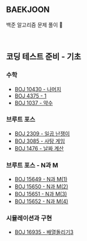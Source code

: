 ## BAEKJOON
백준 알고리즘 문제 풀이 🥰

<br>

## 코딩 테스트 준비 - 기초

### 수학
- [BOJ 10430 - 나머지](./Baekjoon/src/Math/BJ10430.java)
- [BOJ 4375 - 1 ](./Baekjoon/src/Math/BJ4375.java)
- [BOJ 1037 - 약수 ](./Baekjoon/src/Math/Bj1037.java)

### 브루트 포스
- [BOJ 2309 - 일곱 난쟁이 ](./Baekjoon/src/BruteForce/BJ2309.java)
- [BOJ 3085 - 사탕 게임 ](./Baekjoon/src/BruteForce/BJ3085.java)
- [BOJ 1476 - 날짜 계산 ](./Baekjoon/src/BruteForce/BJ1476.java)

### 브루트 포스 - N과 M
- [BOJ 15649 - N과 M(1) ](./Baekjoon/src/BruteForce/NAndM/BJ15649.java)
- [BOJ 15650 - N과 M(2) ](./Baekjoon/src/BruteForce/NAndM/BJ15650.java)
- [BOJ 15651 - N과 M(3) ](./Baekjoon/src/BruteForce/NAndM/BJ15651.java)
- [BOJ 15652 - N과 M(4) ](./Baekjoon/src/BruteForce/NAndM/BJ15652.java)

### 시뮬레이션과 구현
- [BOJ 16935 - 배열돌리기3](./Baekjoon/src/simulAndimpl/BJ16935.java)


